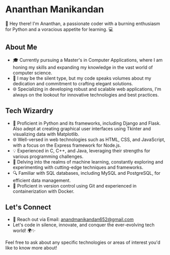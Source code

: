 # Ananthan Manikandan

👋 Hey there! I'm Ananthan, a passionate coder with a burning enthusiasm for Python and a voracious appetite for learning. 💻

## About Me
- 🎓 Currently pursuing a Master's in Computer Applications, where I am honing my skills and expanding my knowledge in the vast world of computer science.
- 🤫 I may be the silent type, but my code speaks volumes about my dedication and commitment to crafting elegant solutions.
- 🌐 Specializing in developing robust and scalable web applications, I'm always on the lookout for innovative technologies and best practices.

## Tech Wizardry
- 🐍 Proficient in Python and its frameworks, including Django and Flask. Also adept at creating graphical user interfaces using Tkinter and visualizing data with Matplotlib.
- 🌐 Well-versed in web technologies such as HTML, CSS, and JavaScript, with a focus on the Express framework for Node.js.
- 💡 Experienced in C, C++, and Java, leveraging their strengths for various programming challenges.
- 🧠 Delving into the realms of machine learning, constantly exploring and experimenting with cutting-edge techniques and frameworks.
- 🔍 Familiar with SQL databases, including MySQL and PostgreSQL, for efficient data management.
- 🔧 Proficient in version control using Git and experienced in containerization with Docker.

## Let's Connect
- 📧 Reach out via Email: anandmanikandan652@gmail.com
- Let's code in silence, innovate, and conquer the ever-evolving tech world! 🌍✨

Feel free to ask about any specific technologies or areas of interest you'd like to know more about!
